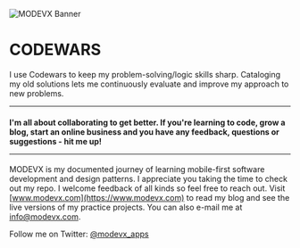 ![MODEVX Banner](https://user-images.githubusercontent.com/51300954/70197571-4edcdb80-16da-11ea-9e94-6bb4f6ef4675.png)

# CODEWARS
I use Codewars to keep my problem-solving/logic skills sharp.  Cataloging my old solutions lets me continuously evaluate and improve my approach to new problems. <br><hr>

#### I'm all about collaborating to get better.  If you're learning to code, grow a blog, start an online business and you have any feedback, questions or suggestions - hit me up!<br><hr>

MODEVX is my documented journey of learning mobile-first software development and design patterns.  I appreciate you taking the time to check out my repo.  I welcome feedback of all kinds so feel free to reach out.  Visit [www.modevx.com](https://www.modevx.com) to read my blog and see the live versions of my practice projects.  You can also e-mail me at info@modevx.com.

Follow me on Twitter: [@modevx_apps](https://www.twitter.com/modevx_apps)
